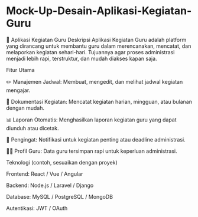 # Mock-Up-Desain-Aplikasi-Kegiatan-Guru

📘 Aplikasi Kegiatan Guru
Deskripsi
Aplikasi Kegiatan Guru adalah platform yang dirancang untuk membantu guru dalam merencanakan, mencatat, dan melaporkan kegiatan sehari-hari. Tujuannya agar proses administrasi menjadi lebih rapi, terstruktur, dan mudah diakses kapan saja.

Fitur Utama

✏️ Manajemen Jadwal: Membuat, mengedit, dan melihat jadwal kegiatan mengajar.

📂 Dokumentasi Kegiatan: Mencatat kegiatan harian, mingguan, atau bulanan dengan mudah.

📊 Laporan Otomatis: Menghasilkan laporan kegiatan guru yang dapat diunduh atau dicetak.

🔔 Pengingat: Notifikasi untuk kegiatan penting atau deadline administrasi.

👩‍🏫 Profil Guru: Data guru tersimpan rapi untuk keperluan administrasi.

Teknologi (contoh, sesuaikan dengan proyek)

Frontend: React / Vue / Angular

Backend: Node.js / Laravel / Django

Database: MySQL / PostgreSQL / MongoDB

Autentikasi: JWT / OAuth

